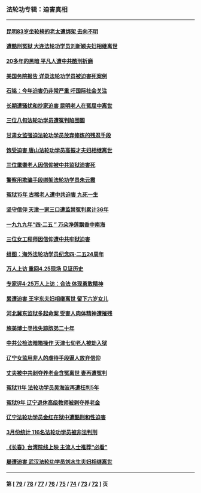 ### 法轮功专辑：迫害真相
---
#### [昆明83岁坐轮椅的老太遭绑架 去向不明](../../pages/nf4379/n14000874.md?05240430) 
#### [遭酷刑冤狱 大连法轮功学员刘新颖夫妇相继离世](../../pages/nf4379/n13998111.md?05240430) 
#### [20多年的黑暗 平凡人遭中共酷刑折磨](../../pages/nf4379/n13997976.md?05240430) 
#### [美国务院报告 详录法轮功学员被迫害死案例](../../pages/nf4379/n13997752.md?05240430) 
#### [石铭：今年迫害仍非常严重 吁国际社会关注](../../pages/nf4379/n13996099.md?05240430) 
#### [长期遭骚扰和抄家迫害 昆明老人在冤屈中离世](../../pages/nf4379/n13990487.md?05240430) 
#### [三位八旬法轮功学员遭冤判陷囹圄](../../pages/nf4379/n13988869.md?05240430) 
#### [甘肃女监强迫法轮功学员放弃修炼的残忍手段](../../pages/nf4379/n13988053.md?05240430) 
#### [饱受迫害 唐山法轮功学员高振才夫妇相继离世](../../pages/nf4379/n13987209.md?05240430) 
#### [三位耄耋老人因信仰被中共监狱迫害死](../../pages/nf4379/n13986618.md?05240430) 
#### [警察用欺骗手段绑架法轮功学员朱云霞](../../pages/nf4379/n13985959.md?05240430) 
#### [冤狱15年 古稀老人遭中共迫害 九死一生](../../pages/nf4379/n13985199.md?05240430) 
#### [坚守信仰 天津一家三口遭监禁冤判累计36年](../../pages/nf4379/n13983791.md?05240430) 
#### [一九九九年“四·二五 ” 万朵净莲飘香中南海](../../pages/nf4379/n13984266.md?05240430) 
#### [三位女工程师因信仰遭中共牢狱迫害](../../pages/nf4379/n13982891.md?05240430) 
#### [组图：海外法轮功学员纪念四‧二五24周年](../../pages/nf4379/n13979790.md?05240430) 
#### [万人上访 重回4.25现场 见证历史](../../pages/nf4379/n13979775.md?05240430) 
#### [专家评4‧25万人上访：合法 体现勇敢精神](../../pages/nf4379/n13975820.md?05240430) 
#### [累遭迫害 王宇东夫妇相继离世 留下六岁女儿](../../pages/nf4379/n13977555.md?05240430) 
#### [河北冀东监狱多起命案 受害人肉体精神遭摧残](../../pages/nf4379/n13976483.md?05240430) 
#### [旅美博士寻找失踪胞弟二十年](../../pages/nf4379/n13976318.md?05240430) 
#### [中共公检法暗箱操作 天津七旬老人被劫入狱](../../pages/nf4379/n13975097.md?05240430) 
#### [辽宁女监用非人的虐待手段逼人放弃信仰](../../pages/nf4379/n13972297.md?05240430) 
#### [丈夫被中共剥夺养老金含冤离世 妻再遭冤判](../../pages/nf4379/n13970514.md?05240430) 
#### [冤狱11年 法轮功学员吴海波再遭枉判5年](../../pages/nf4379/n13966760.md?05240430) 
#### [冤狱9年 辽宁退休高级教师被剥夺养老金](../../pages/nf4379/n13969844.md?05240430) 
#### [辽宁法轮功学员金红在狱中遭酷刑和性迫害](../../pages/nf4379/n13969049.md?05240430) 
#### [3月份统计 116名法轮功学员被非法判刑](../../pages/nf4379/n13967624.md?05240430) 
#### [《长春》台湾院线上映 主流人士推荐“必看”](../../pages/nf4379/n13967751.md?05240430) 
#### [屡遭迫害 武汉法轮功学员刘水生夫妇相继离世](../../pages/nf4379/n13965806.md?05240430) 

---
#### 第 [ [79](./79.md?05240430) / [78](./78.md?05240430) / [77](./77.md?05240430) / [76](./76.md?05240430) / [75](./75.md?05240430) / [74](./74.md?05240430) / [73](./73.md?05240430) / [72](./72.md?05240430) ] 页
